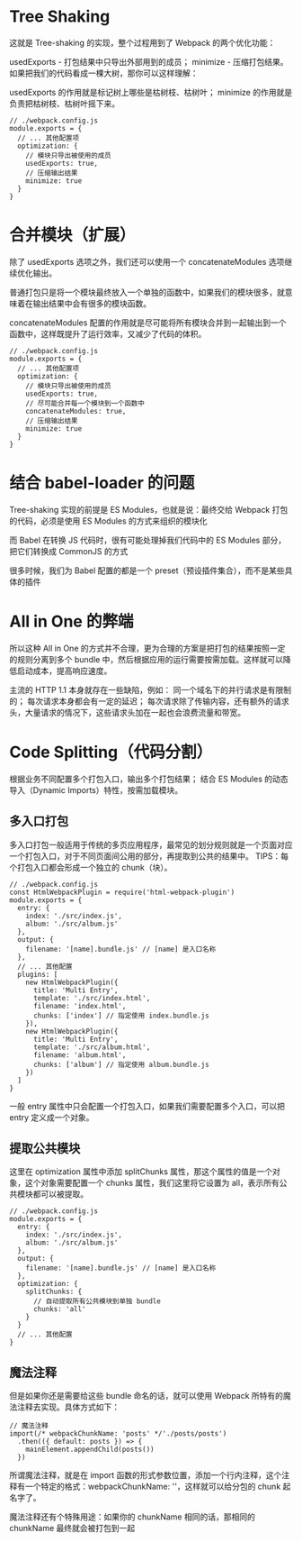 <!--
 * @Description: 玩转 Webpack 高级特性应对项目优化需求
 * @Autor: lijinpeng
 * @Date: 2021-03-14 20:43:50
 * @LastEditors: lijinpeng
-->

# Tree Shaking
这就是 Tree-shaking 的实现，整个过程用到了 Webpack 的两个优化功能：

usedExports - 打包结果中只导出外部用到的成员；
minimize - 压缩打包结果。
如果把我们的代码看成一棵大树，那你可以这样理解：

usedExports 的作用就是标记树上哪些是枯树枝、枯树叶；
minimize 的作用就是负责把枯树枝、枯树叶摇下来。
```
// ./webpack.config.js
module.exports = {
  // ... 其他配置项
  optimization: {
    // 模块只导出被使用的成员
    usedExports: true,
    // 压缩输出结果
    minimize: true
  }
}

```

# 合并模块（扩展）
除了 usedExports 选项之外，我们还可以使用一个 concatenateModules 选项继续优化输出。

普通打包只是将一个模块最终放入一个单独的函数中，如果我们的模块很多，就意味着在输出结果中会有很多的模块函数。

concatenateModules 配置的作用就是尽可能将所有模块合并到一起输出到一个函数中，这样既提升了运行效率，又减少了代码的体积。
```
// ./webpack.config.js
module.exports = {
  // ... 其他配置项
  optimization: {
    // 模块只导出被使用的成员
    usedExports: true,
    // 尽可能合并每一个模块到一个函数中
    concatenateModules: true,
    // 压缩输出结果
    minimize: true
  }
}
```

# 结合 babel-loader 的问题
Tree-shaking 实现的前提是 ES Modules，也就是说：最终交给 Webpack 打包的代码，必须是使用 ES Modules 的方式来组织的模块化

而 Babel 在转换 JS 代码时，很有可能处理掉我们代码中的 ES Modules 部分，把它们转换成 CommonJS 的方式

很多时候，我们为 Babel 配置的都是一个 preset（预设插件集合），而不是某些具体的插件


# All in One 的弊端
所以这种 All in One 的方式并不合理，更为合理的方案是把打包的结果按照一定的规则分离到多个 bundle 中，然后根据应用的运行需要按需加载。这样就可以降低启动成本，提高响应速度。

主流的 HTTP 1.1 本身就存在一些缺陷，例如：
同一个域名下的并行请求是有限制的；
每次请求本身都会有一定的延迟；
每次请求除了传输内容，还有额外的请求头，大量请求的情况下，这些请求头加在一起也会浪费流量和带宽。

# Code Splitting（代码分割）
根据业务不同配置多个打包入口，输出多个打包结果；
结合 ES Modules 的动态导入（Dynamic Imports）特性，按需加载模块。

## 多入口打包
多入口打包一般适用于传统的多页应用程序，最常见的划分规则就是一个页面对应一个打包入口，对于不同页面间公用的部分，再提取到公共的结果中。
TIPS：每个打包入口都会形成一个独立的 chunk（块）。
```
// ./webpack.config.js
const HtmlWebpackPlugin = require('html-webpack-plugin')
module.exports = {
  entry: {
    index: './src/index.js',
    album: './src/album.js'
  },
  output: {
    filename: '[name].bundle.js' // [name] 是入口名称
  },
  // ... 其他配置
  plugins: [
    new HtmlWebpackPlugin({
      title: 'Multi Entry',
      template: './src/index.html',
      filename: 'index.html',
      chunks: ['index'] // 指定使用 index.bundle.js
    }),
    new HtmlWebpackPlugin({
      title: 'Multi Entry',
      template: './src/album.html',
      filename: 'album.html',
      chunks: ['album'] // 指定使用 album.bundle.js
    })
  ]
}
```
一般 entry 属性中只会配置一个打包入口，如果我们需要配置多个入口，可以把 entry 定义成一个对象。

## 提取公共模块
这里在 optimization 属性中添加 splitChunks 属性，那这个属性的值是一个对象，这个对象需要配置一个 chunks 属性，我们这里将它设置为 all，表示所有公共模块都可以被提取。
```
// ./webpack.config.js
module.exports = {
  entry: {
    index: './src/index.js',
    album: './src/album.js'
  },
  output: {
    filename: '[name].bundle.js' // [name] 是入口名称
  },
  optimization: {
    splitChunks: {
      // 自动提取所有公共模块到单独 bundle
      chunks: 'all'
    }
  }
  // ... 其他配置
}
```

## 魔法注释
但是如果你还是需要给这些 bundle 命名的话，就可以使用 Webpack 所特有的魔法注释去实现。具体方式如下：
```
// 魔法注释
import(/* webpackChunkName: 'posts' */'./posts/posts')
  .then(({ default: posts }) => {
    mainElement.appendChild(posts())
  })
```
所谓魔法注释，就是在 import 函数的形式参数位置，添加一个行内注释，这个注释有一个特定的格式：webpackChunkName: ''，这样就可以给分包的 chunk 起名字了。

魔法注释还有个特殊用途：如果你的 chunkName 相同的话，那相同的 chunkName 最终就会被打包到一起